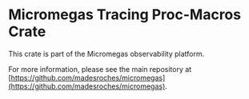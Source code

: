 # Micromegas Tracing Proc-Macros Crate

This crate is part of the Micromegas observability platform.

For more information, please see the main repository at [https://github.com/madesroches/micromegas](https://github.com/madesroches/micromegas).
